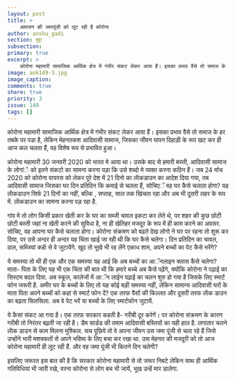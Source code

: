 ```yaml
---
layout: post
title: >
    आमजन की जमापूंजी को लूट रही है कोरोना
author: anshu_gadi
section: मुद्दा
subsection:
primary: true
excerpt: >
    कोरोना महामारी सामाजिक आर्थिक क्षेत्र में गंभीर संकट लेकर आया हैं। इसका प्रभाव वैसे तो समाज के हर तबके पर पडा है, लेकिन मेहनतकश आदिवासी सामाज, जिसका जीवन यापन दिहाड़ी के रूप खट कर ही आज कल चलता हैं, वह विशेष रूप से प्रभावित हुआ।
image: ank149-3.jpg
image_caption: 
comments: true
share: true
priority: 3
issue: 149
tags: []
---
```


कोरोना महामारी सामाजिक आर्थिक क्षेत्र में गंभीर संकट लेकर आया हैं। इसका प्रभाव वैसे तो समाज के हर तबके पर पडा है, लेकिन मेहनतकश आदिवासी सामाज, जिसका जीवन यापन दिहाड़ी के रूप खट कर ही आज कल चलता हैं, वह विशेष रूप से प्रभावित हुआ।

कोरोना महामारी 30 जनवरी 2020 को भारत मे आया था। उसके बाद से  हमारी बस्ती, आदिवासी सामाज के लोगांे को इतने संकटो का सामना करना पड़ा कि उसे शब्दो मे व्यक्त करना कठिन हैं। जब 24 र्माच 2020 को कोरोना वायरस को लेकर पूरे देश में 21 दिनो का लाॅकडाउन का आदेश दिया गया, तब आदिवासी सामाज जिसका घर दिन प्रतिदिन कि कमाई से चलता हैं, सोचिएॅ वह घर कैसे चलाता होगा? यह लाॅकडाउन सिर्फ 21 दिनों का नहीं, बल्कि , सप्ताह, साल तक खिंचता रहा और अब भी दूसरी लहर के रूप में. लाॅकडाउन का सामना करना पड़ रहा है.

गांव मे तो लोग किसी प्रकार खेती कर के घर का सब्जी चावल इकटा कर लेते थे, पर शहर की कुछ छोटी छोटी बस्ती जहां ना खेती करने की सुविधा है, ना ही खेतिहर मजदूर के रूप में ही काम करने का अवसर. सोचिए, वह आपना घर कैसे चलाता होगा। कोरोना संक्रमण को बढते देख लोगो ने घर पर रहना तो शुरू कर दिया, पर उसे अन्दर ही अन्दर यह चिंता खाई जा रही थी कि घर कैसे चलेगा। दिन प्रतिदिन का चावल, दाल, सब्जियां कहाॅ से वे जुटायेंगे. खुद तो भूखे भी रह लेंगे एकाध शाम, अपने बच्चों का पेट कैसे भरेंगे?

ये समस्या तो थी ही एक और एक समस्या यह आई कि अब बच्चों का आॅनलाइन क्लास कैसे चलेगा? माता- पिता के लिए यह भी एक चिंता की बात थी कि हमारे बच्चे अब कैसे पढ़ेंगे, क्योंकि कोरोना ने पढ़ाई का सिस्टम बदल दिया. अब स्कूल, कालेजों में आॅन लाईन पढ़ाई का चलन शुरु हो गया है जिसके लिए स्मार्ट फोन जरूरी है. अमीर घर के बच्चों के लिए तो यह कोई बड़ी समस्या नहीं, लेकिन सामान्य आदिवासी घरों के माता पिता अपने बच्चों को कहां से स्मार्ट फोन दें? एक तरफ पैसों की किल्लत और दूसरी तरफ लाॅक डाउन का बढ़ता सिलसिला.  अब वे पेट भरें या बच्चों के लिए स्मार्टफोन जुटायें.

ये कैसां संकट आ गया है। एक तरफ सरकार कहती है- गरीबी दूर करेगें। पर कोरोना संक्रमण के कारण गरीबी तो निरंतर बढ़ती जा रही है। डैम सार्डड की तमाम आदिवासी बस्तियों का यही हाल है. लगातार चलने लाॅक डाउन से काम मिलना मुश्किल. सच पूछिये तो वे अपना जीवन उस जमा पूंजी से चला रहे हैं जिसे उन्होंने भारी मशक्कतों से अपने भविष्य के लिए बचा कर रखा था. उस मेहनत की मजदूरी को तो आज कोरोना महामारी ही लूट रही हैं. और वह जमा पूंजी भी कितने दिन चलेगी?

इसलिए जरूरत इस बात की है कि सरकार कोरोना महामारी से तो जरूर निबटे लेकिन साथ ही आर्थिक गतिविधियां भी जारी रखे, वरना कोरोना से लोग बच भी जायें, भूख उन्हें मार डालेगा.